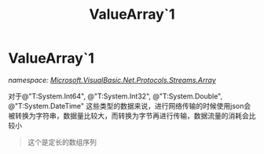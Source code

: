 ﻿---
title: ValueArray`1
---

# ValueArray`1
_namespace: [Microsoft.VisualBasic.Net.Protocols.Streams.Array](N-Microsoft.VisualBasic.Net.Protocols.Streams.Array.html)_

对于@"T:System.Int64", @"T:System.Int32", @"T:System.Double", @"T:System.DateTime"
 这些类型的数据来说，进行网络传输的时候使用json会被转换为字符串，数据量比较大，而转换为字节再进行传输，数据流量的消耗会比较小

> 这个是定长的数组序列



